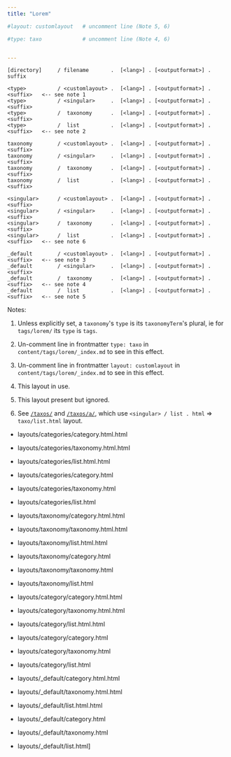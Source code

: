 ```yaml
---
title: "Lorem"

#layout: customlayout   # uncomment line (Note 5, 6)

#type: taxo             # uncomment line (Note 4, 6)


---
```


```
[directory]     / filename       .  [<lang>] . [<outputformat>] . suffix

<type>          / <customlayout> .  [<lang>] . [<outputformat>] . <suffix>   <-- see note 1
<type>          / <singular>     .  [<lang>] . [<outputformat>] . <suffix>
<type>          /  taxonomy      .  [<lang>] . [<outputformat>] . <suffix>
<type>          /  list          .  [<lang>] . [<outputformat>] . <suffix>   <-- see note 2

taxonomy        / <customlayout> .  [<lang>] . [<outputformat>] . <suffix>
taxonomy        / <singular>     .  [<lang>] . [<outputformat>] . <suffix>
taxonomy        /  taxonomy      .  [<lang>] . [<outputformat>] . <suffix>
taxonomy        /  list          .  [<lang>] . [<outputformat>] . <suffix>

<singular>      / <customlayout> .  [<lang>] . [<outputformat>] . <suffix>
<singular>      / <singular>     .  [<lang>] . [<outputformat>] . <suffix>
<singular>      /  taxonomy      .  [<lang>] . [<outputformat>] . <suffix>
<singular>      /  list          .  [<lang>] . [<outputformat>] . <suffix>   <-- see note 6

_default        / <customlayout> .  [<lang>] . [<outputformat>] . <suffix>   <-- see note 3
_default        / <singular>     .  [<lang>] . [<outputformat>] . <suffix>
_default        /  taxonomy      .  [<lang>] . [<outputformat>] . <suffix>   <-- see note 4
_default        /  list          .  [<lang>] . [<outputformat>] . <suffix>   <-- see note 5

```

Notes:

1. Unless explicitly set, a `taxonomy`'s `type` is its `taxonomyTerm`'s plural, ie for `tags/lorem/` its `type` is `tags`.

2. Un-comment line in frontmatter `type: taxo` in `content/tags/lorem/_index.md` to see in this effect.

3. Un-comment line in frontmatter `layout: customlayout` in `content/tags/lorem/_index.md` to see in this effect.

4. This layout in use.

5. This layout present but ignored.

6. See [`/taxos/`](/taxos/) and [`/taxos/a/`](/taxos/a/), which use `<singular> / list . html` => `taxo/list.html` layout.


- layouts/categories/category.html.html
- layouts/categories/taxonomy.html.html
- layouts/categories/list.html.html

- layouts/categories/category.html
- layouts/categories/taxonomy.html
- layouts/categories/list.html

- layouts/taxonomy/category.html.html
- layouts/taxonomy/taxonomy.html.html
- layouts/taxonomy/list.html.html

- layouts/taxonomy/category.html
- layouts/taxonomy/taxonomy.html
- layouts/taxonomy/list.html

- layouts/category/category.html.html
- layouts/category/taxonomy.html.html
- layouts/category/list.html.html

- layouts/category/category.html
- layouts/category/taxonomy.html
- layouts/category/list.html

- layouts/_default/category.html.html
- layouts/_default/taxonomy.html.html
- layouts/_default/list.html.html

- layouts/_default/category.html
- layouts/_default/taxonomy.html
- layouts/_default/list.html]